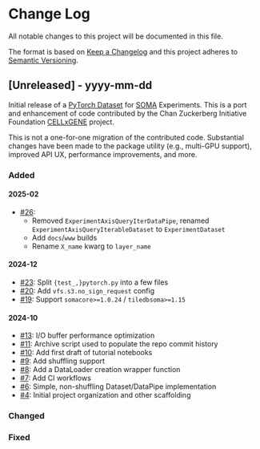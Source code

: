 
# Change Log

All notable changes to this project will be documented in this file.

The format is based on [Keep a Changelog] and this project adheres to [Semantic Versioning].

## [Unreleased] - yyyy-mm-dd

Initial release of a [PyTorch Dataset] for [SOMA] Experiments. This is a port and enhancement of code contributed by the Chan Zuckerberg Initiative Foundation [CELLxGENE] project.

This is not a one-for-one migration of the contributed code. Substantial changes have been made to the package utility (e.g., multi-GPU support), improved API UX, performance improvements, and more.

### Added

#### 2025-02
- [#26]:
  - Removed `ExperimentAxisQueryIterDataPipe`, renamed `ExperimentAxisQueryIterableDataset` to `ExperimentDataset`
  - Add `docs`/`www` builds
  - Rename `X_name` kwarg to `layer_name`

#### 2024-12
- [#23]: Split `{test_,}pytorch.py` into a few files
- [#20]: Add `vfs.s3.no_sign_request` config
- [#19]: Support `somacore>=1.0.24` / `tiledbsoma>=1.15`

#### 2024-10
- [#13]: I/O buffer performance optimization
- [#11]: Archive script used to populate the repo commit history
- [#10]: Add first draft of tutorial notebooks
- [#9]: Add shuffling support
- [#8]: Add a DataLoader creation wrapper function
- [#7]: Add CI workflows
- [#6]: Simple, non-shuffling Dataset/DataPipe implementation
- [#4]: Initial project organization and other scaffolding

### Changed

### Fixed


[Keep a Changelog]: http://keepachangelog.com/
[Semantic Versioning]: http://semver.org/

[PyTorch Dataset]: https://pytorch.org/tutorials/beginner/basics/data_tutorial.html
[SOMA]: https://github.com/single-cell-data/SOMA
[CELLxGENE]: https://cellxgene.cziscience.com/

[#26]: https://github.com/single-cell-data/TileDB-SOMA-ML/pull/26
[#23]: https://github.com/single-cell-data/TileDB-SOMA-ML/pull/23
[#20]: https://github.com/single-cell-data/TileDB-SOMA-ML/pull/20
[#19]: https://github.com/single-cell-data/TileDB-SOMA-ML/pull/19
[#13]: https://github.com/single-cell-data/TileDB-SOMA-ML/pull/13
[#11]: https://github.com/single-cell-data/TileDB-SOMA-ML/pull/11
[#10]: https://github.com/single-cell-data/TileDB-SOMA-ML/pull/10
[#9]: https://github.com/single-cell-data/TileDB-SOMA-ML/pull/9
[#8]: https://github.com/single-cell-data/TileDB-SOMA-ML/pull/8
[#7]: https://github.com/single-cell-data/TileDB-SOMA-ML/pull/7
[#6]: https://github.com/single-cell-data/TileDB-SOMA-ML/pull/6
[#4]: https://github.com/single-cell-data/TileDB-SOMA-ML/pull/4
